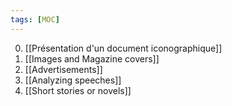 ```yaml
---
tags: [MOC] 
---
```

0. [[Présentation d'un document iconographique]]
1. [[Images and Magazine covers]]
2. [[Advertisements]]
3. [[Analyzing speeches]]
4. [[Short stories or novels]]
